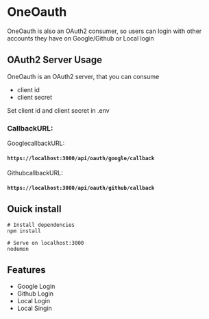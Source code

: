 # OneOauth
OneOauth is also an OAuth2 consumer, so users can login with other accounts they have on Google/Github or Local login

## OAuth2 Server Usage
OneOauth is an OAuth2 server, that you can consume
<ul> 
 <li>client id</li>
 <li>client secret</li>
</ul>
Set client id and client secret in .env

### CallbackURL:

GooglecallbackURL:
#### `https://localhost:3000/api/oauth/google/callback`
GithubcallbackURL:
#### `https://localhost:3000/api/oauth/github/callback`

## Ouick install

```
# Install dependencies
npm install

# Serve on localhost:3000
nodemon

```
 

## Features

<ul>
  <li>Google Login</li> 
  <li>Github Login</li>
  <li>Local Login</li>
  <li>Local Singin</li>
</ul>




